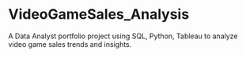 # VideoGameSales_Analysis
A Data Analyst portfolio project using SQL, Python, Tableau to analyze video game sales trends and insights.
